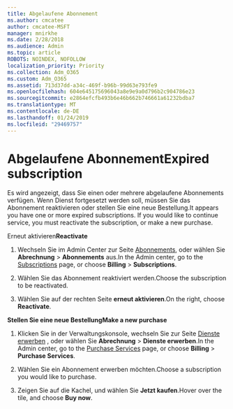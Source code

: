```yaml
---
title: Abgelaufene Abonnement
ms.author: cmcatee
author: cmcatee-MSFT
manager: mnirkhe
ms.date: 2/28/2018
ms.audience: Admin
ms.topic: article
ROBOTS: NOINDEX, NOFOLLOW
localization_priority: Priority
ms.collection: Adm_O365
ms.custom: Adm_O365
ms.assetid: 713d37dd-a34c-469f-b96b-99d63e793fe9
ms.openlocfilehash: 604e645175696043a8e9e9a0d796b2c904786e23
ms.sourcegitcommit: e2864efcfb493b6e46b662b746661a61232bdba7
ms.translationtype: MT
ms.contentlocale: de-DE
ms.lasthandoff: 01/24/2019
ms.locfileid: "29469757"
---
```

# <a name="expired-subscription"></a><span data-ttu-id="de2d9-102">Abgelaufene Abonnement</span><span class="sxs-lookup"><span data-stu-id="de2d9-102">Expired subscription</span></span>

<span data-ttu-id="de2d9-p101">Es wird angezeigt, dass Sie einen oder mehrere abgelaufene Abonnements verfügen. Wenn Dienst fortgesetzt werden soll, müssen Sie das Abonnement reaktivieren oder stellen Sie eine neue Bestellung.</span><span class="sxs-lookup"><span data-stu-id="de2d9-p101">It appears you have one or more expired subscriptions. If you would like to continue service, you must reactivate the subscription, or make a new purchase.</span></span>
  
 <span data-ttu-id="de2d9-105">Erneut aktivieren</span><span class="sxs-lookup"><span data-stu-id="de2d9-105">**Reactivate**</span></span>
  
1. <span data-ttu-id="de2d9-106">Wechseln Sie im Admin Center zur Seite [Abonnements](https://go.microsoft.com/fwlink/p/?linkid=842054), oder wählen Sie **Abrechnung** \> **Abonnements** aus.</span><span class="sxs-lookup"><span data-stu-id="de2d9-106">In the Admin center, go to the [Subscriptions](https://go.microsoft.com/fwlink/p/?linkid=842054) page, or choose **Billing** \> **Subscriptions**.</span></span>
    
2. <span data-ttu-id="de2d9-107">Wählen Sie das Abonnement reaktiviert werden.</span><span class="sxs-lookup"><span data-stu-id="de2d9-107">Choose the subscription to be reactivated.</span></span>
    
3. <span data-ttu-id="de2d9-108">Wählen Sie auf der rechten Seite **erneut aktivieren**.</span><span class="sxs-lookup"><span data-stu-id="de2d9-108">On the right, choose **Reactivate**.</span></span>
    
 <span data-ttu-id="de2d9-109">**Stellen Sie eine neue Bestellung**</span><span class="sxs-lookup"><span data-stu-id="de2d9-109">**Make a new purchase**</span></span>
  
1. <span data-ttu-id="de2d9-110">Klicken Sie in der Verwaltungskonsole, wechseln Sie zur Seite [Dienste erwerben](https://go.microsoft.com/fwlink/p/?linkid=868433) , oder wählen Sie **Abrechnung** \> **Dienste erwerben**.</span><span class="sxs-lookup"><span data-stu-id="de2d9-110">In the Admin center, go to the [Purchase Services](https://go.microsoft.com/fwlink/p/?linkid=868433) page, or choose **Billing** \> **Purchase Services**.</span></span>
    
2. <span data-ttu-id="de2d9-111">Wählen Sie ein Abonnement erwerben möchten.</span><span class="sxs-lookup"><span data-stu-id="de2d9-111">Choose a subscription you would like to purchase.</span></span>
    
3. <span data-ttu-id="de2d9-112">Zeigen Sie auf die Kachel, und wählen Sie **Jetzt kaufen**.</span><span class="sxs-lookup"><span data-stu-id="de2d9-112">Hover over the tile, and choose **Buy now**.</span></span>
    

